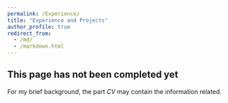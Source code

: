 ```yaml
---
permalink: /Experience/
title: "Experience and Projects"
author_profile: true
redirect_from: 
  - /md/
  - /markdown.html
---
```




## This page has not been completed yet

For my brief background, the part *CV* may contain the information related. 